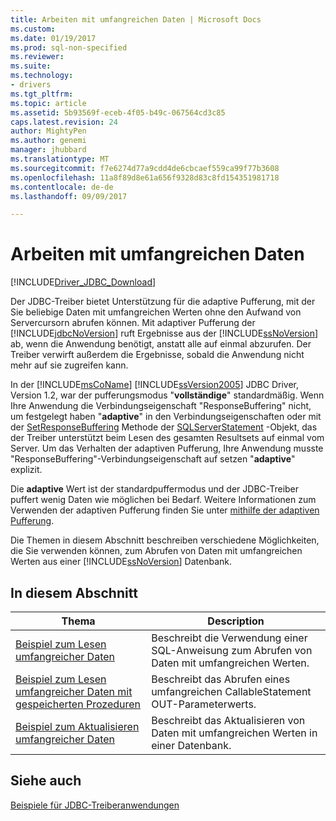 ```yaml
---
title: Arbeiten mit umfangreichen Daten | Microsoft Docs
ms.custom: 
ms.date: 01/19/2017
ms.prod: sql-non-specified
ms.reviewer: 
ms.suite: 
ms.technology:
- drivers
ms.tgt_pltfrm: 
ms.topic: article
ms.assetid: 5b93569f-eceb-4f05-b49c-067564cd3c85
caps.latest.revision: 24
author: MightyPen
ms.author: genemi
manager: jhubbard
ms.translationtype: MT
ms.sourcegitcommit: f7e6274d77a9cdd4de6cbcaef559ca99f77b3608
ms.openlocfilehash: 11a8f89d8e61a656f9328d83c8fd154351981718
ms.contentlocale: de-de
ms.lasthandoff: 09/09/2017

---
```

# <a name="working-with-large-data"></a>Arbeiten mit umfangreichen Daten
[!INCLUDE[Driver_JDBC_Download](../../../includes/driver_jdbc_download.md)]

  Der JDBC-Treiber bietet Unterstützung für die adaptive Pufferung, mit der Sie beliebige Daten mit umfangreichen Werten ohne den Aufwand von Servercursorn abrufen können. Mit adaptiver Pufferung der [!INCLUDE[jdbcNoVersion](../../../includes/jdbcnoversion_md.md)] ruft Ergebnisse aus der [!INCLUDE[ssNoVersion](../../../includes/ssnoversion_md.md)] ab, wenn die Anwendung benötigt, anstatt alle auf einmal abzurufen. Der Treiber verwirft außerdem die Ergebnisse, sobald die Anwendung nicht mehr auf sie zugreifen kann.  
  
 In der [!INCLUDE[msCoName](../../../includes/msconame_md.md)] [!INCLUDE[ssVersion2005](../../../includes/ssversion2005_md.md)] JDBC Driver, Version 1.2, war der pufferungsmodus "**vollständige**" standardmäßig. Wenn Ihre Anwendung die Verbindungseigenschaft "ResponseBuffering" nicht, um festgelegt haben "**adaptive**" in den Verbindungseigenschaften oder mit der [SetResponseBuffering](../../../connect/jdbc/reference/setresponsebuffering-method-sqlserverstatement.md) Methode der [ SQLServerStatement](../../../connect/jdbc/reference/sqlserverstatement-class.md) -Objekt, das der Treiber unterstützt beim Lesen des gesamten Resultsets auf einmal vom Server. Um das Verhalten der adaptiven Pufferung, Ihre Anwendung musste "ResponseBuffering"-Verbindungseigenschaft auf setzen "**adaptive**" explizit.  
  
 Die **adaptive** Wert ist der standardpuffermodus und der JDBC-Treiber puffert wenig Daten wie möglichen bei Bedarf. Weitere Informationen zum Verwenden der adaptiven Pufferung finden Sie unter [mithilfe der adaptiven Pufferung](../../../connect/jdbc/using-adaptive-buffering.md).  
  
 Die Themen in diesem Abschnitt beschreiben verschiedene Möglichkeiten, die Sie verwenden können, zum Abrufen von Daten mit umfangreichen Werten aus einer [!INCLUDE[ssNoVersion](../../../includes/ssnoversion_md.md)] Datenbank.  
  
## <a name="in-this-section"></a>In diesem Abschnitt  
  
|Thema|Description|  
|-----------|-----------------|  
|[Beispiel zum Lesen umfangreicher Daten](../../../connect/jdbc/reading-large-data-sample.md)|Beschreibt die Verwendung einer SQL-Anweisung zum Abrufen von Daten mit umfangreichen Werten.|  
|[Beispiel zum Lesen umfangreicher Daten mit gespeicherten Prozeduren](../../../connect/jdbc/reading-large-data-with-stored-procedures-sample.md)|Beschreibt das Abrufen eines umfangreichen CallableStatement OUT-Parameterwerts.|  
|[Beispiel zum Aktualisieren umfangreicher Daten](../../../connect/jdbc/updating-large-data-sample.md)|Beschreibt das Aktualisieren von Daten mit umfangreichen Werten in einer Datenbank.|  
  
## <a name="see-also"></a>Siehe auch  
 [Beispiele für JDBC-Treiberanwendungen](../../../connect/jdbc/sample-jdbc-driver-applications.md)  
  
  
